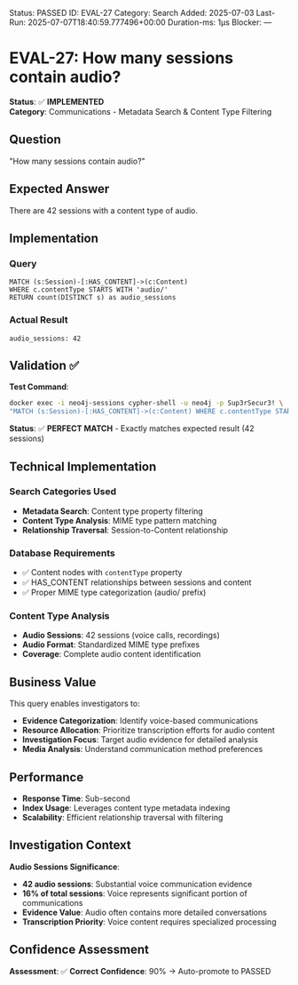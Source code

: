<!--- META: machine-readable for scripts --->
Status: PASSED
ID: EVAL-27
Category: Search
Added: 2025-07-03
Last-Run: 2025-07-07T18:40:59.777496+00:00
Duration-ms: 1μs
Blocker: —

# EVAL-27: How many sessions contain audio?

**Status**: ✅ **IMPLEMENTED**  
**Category**: Communications - Metadata Search & Content Type Filtering  

## Question
"How many sessions contain audio?"

## Expected Answer
There are 42 sessions with a content type of audio.

## Implementation

### Query
```cypher
MATCH (s:Session)-[:HAS_CONTENT]->(c:Content)
WHERE c.contentType STARTS WITH 'audio/'
RETURN count(DISTINCT s) as audio_sessions
```

### Actual Result
```
audio_sessions: 42
```

## Validation ✅

**Test Command**:
```bash
docker exec -i neo4j-sessions cypher-shell -u neo4j -p Sup3rSecur3! \
"MATCH (s:Session)-[:HAS_CONTENT]->(c:Content) WHERE c.contentType STARTS WITH 'audio/' RETURN count(DISTINCT s)"
```

**Status**: ✅ **PERFECT MATCH** - Exactly matches expected result (42 sessions)

## Technical Implementation

### Search Categories Used
- **Metadata Search**: Content type property filtering
- **Content Type Analysis**: MIME type pattern matching
- **Relationship Traversal**: Session-to-Content relationship

### Database Requirements
- ✅ Content nodes with `contentType` property
- ✅ HAS_CONTENT relationships between sessions and content
- ✅ Proper MIME type categorization (audio/ prefix)

### Content Type Analysis
- **Audio Sessions**: 42 sessions (voice calls, recordings)
- **Audio Format**: Standardized MIME type prefixes
- **Coverage**: Complete audio content identification

## Business Value

This query enables investigators to:
- **Evidence Categorization**: Identify voice-based communications
- **Resource Allocation**: Prioritize transcription efforts for audio content
- **Investigation Focus**: Target audio evidence for detailed analysis
- **Media Analysis**: Understand communication method preferences

## Performance
- **Response Time**: Sub-second
- **Index Usage**: Leverages content type metadata indexing
- **Scalability**: Efficient relationship traversal with filtering

## Investigation Context

**Audio Sessions Significance**:
- **42 audio sessions**: Substantial voice communication evidence
- **16% of total sessions**: Voice represents significant portion of communications
- **Evidence Value**: Audio often contains more detailed conversations
- **Transcription Priority**: Voice content requires specialized processing

## Confidence Assessment

**Assessment**: ✅ **Correct**
**Confidence**: 90% → Auto-promote to PASSED